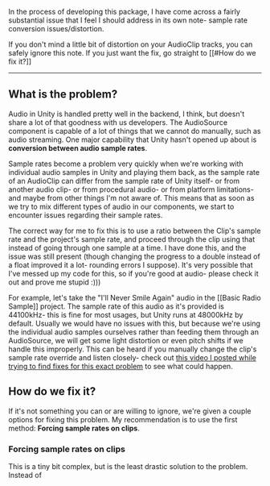 In the process of developing this package, I have come across a fairly substantial issue that I feel I should address in its own note- sample rate conversion issues/distortion.

If you don't mind a little bit of distortion on your AudioClip tracks, you can safely ignore this note. If you just want the fix, go straight to [[#How do we fix it?]]

---
## What is the problem?
Audio in Unity is handled pretty well in the backend, I think, but doesn't share a lot of that goodness with us developers. The AudioSource component is capable of a lot of things that we cannot do manually, such as audio streaming. One major capability that Unity hasn't opened up about is **conversion between audio sample rates**.

Sample rates become a problem very quickly when we're working with individual audio samples in Unity and playing them back, as the sample rate of an AudioClip can differ from the sample rate of Unity itself- or from another audio clip- or from procedural audio- or from platform limitations- and maybe from other things I'm not aware of. This means that as soon as we try to mix different types of audio in our components, we start to encounter issues regarding their sample rates. 

The correct way for me to fix this is to use a ratio between the Clip's sample rate and the project's sample rate, and proceed through the clip using that instead of going through one sample at a time. I have done this, and the issue was still present (though changing the progress to a double instead of a float improved it a lot- rounding errors I suppose). It's very possible that I've messed up my code for this, so if you're good at audio- please check it out and prove me stupid :)))

For example, let's take the "I'll Never Smile Again" audio in the [[Basic Radio Sample]] project. The sample rate of this audio as it's provided is 44100kHz- this is fine for most usages, but Unity runs at 48000kHz by default. Usually we would have no issues with this, but because we're using the individual audio samples ourselves rather than feeding them through an AudioSource, we will get some light distortion or even pitch shifts if we handle this improperly. This can be heard if you manually change the clip's sample rate override and listen closely- check out [this video I posted while trying to find fixes for this exact problem](https://youtu.be/UC8RpxZMkz4) to see what could happen.

## How do we fix it?
If it's not something you can or are willing to ignore, we're given a couple options for fixing this problem. My recommendation is to use the first method: **Forcing sample rates on clips**.

### Forcing sample rates on clips
This is a tiny bit complex, but is the least drastic solution to the problem. Instead of 